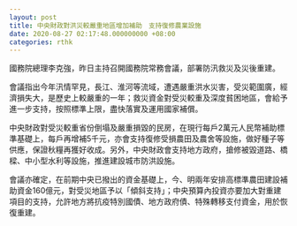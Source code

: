 ```yaml
---
layout: post
title: 中央財政對洪災較嚴重地區增加補助　支持復修農業設施
date: 2020-08-27 02:17:48.000000000 +08:00
categories: rthk
---
```


國務院總理李克強，昨日主持召開國務院常務會議，部署防汛救災及災後重建。

會議指出今年汛情罕見，長江、淮河等流域，遭遇嚴重洪水災害，受災範圍廣，經濟損失大，是歷史上較嚴重的一年；救災資金對受災較重及深度貧困地區，會給予進一步支持，按照標準上限，盡快落實及運用國家補償。

中央財政對受災較重省份倒塌及嚴重損毀的民房，在現行每戶2萬元人民幣補助標準基礎上，每戶再增補5千元，亦會支持復修受損農田及農舍等設施，做好種子等供應，保證秋糧再獲好收成。另外，中央財政會支持地方政府，搶修被毀道路、橋樑、中小型水利等設施，推進建設城市防洪設施。

會議亦確定，在前期中央已撥出的資金基礎上，今、明兩年安排高標準農田建設補助資金160億元，對受災地區予以「傾斜支持」；中央預算內投資亦要加大對重建項目的支持，允許地方將抗疫特別國債、地方政府債、特殊轉移支付資金，用於恢復重建。
